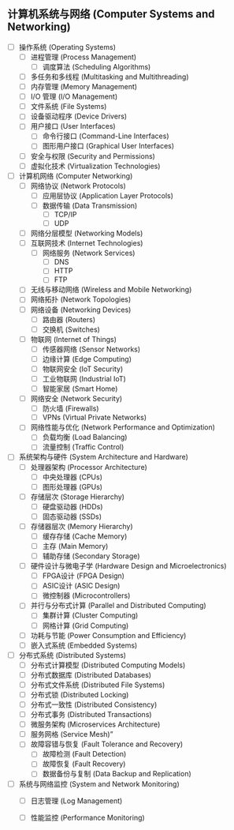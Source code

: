 ## 计算机系统与网络 (Computer Systems and Networking)

- [ ] 操作系统 (Operating Systems)
    - [ ] 进程管理 (Process Management)
        - [ ] 调度算法 (Scheduling Algorithms)
    - [ ] 多任务和多线程 (Multitasking and Multithreading)
    - [ ] 内存管理 (Memory Management)
    - [ ] I/O 管理 (I/O Management)
    - [ ] 文件系统 (File Systems)
    - [ ] 设备驱动程序 (Device Drivers)
    - [ ] 用户接口 (User Interfaces)
        - [ ] 命令行接口 (Command-Line Interfaces)
        - [ ] 图形用户接口 (Graphical User Interfaces)
    - [ ] 安全与权限 (Security and Permissions)
    - [ ] 虚拟化技术 (Virtualization Technologies)
- [ ] 计算机网络 (Computer Networking)
    - [ ] 网络协议 (Network Protocols)
        - [ ] 应用层协议 (Application Layer Protocols)
        - [ ] 数据传输 (Data Transmission)
            - [ ] TCP/IP
            - [ ] UDP
    - [ ] 网络分层模型 (Networking Models)
    - [ ] 互联网技术 (Internet Technologies)
        - [ ] 网络服务 (Network Services)
            - [ ] DNS
            - [ ] HTTP
            - [ ] FTP
    - [ ] 无线与移动网络 (Wireless and Mobile Networking)
    - [ ] 网络拓扑 (Network Topologies)
    - [ ] 网络设备 (Networking Devices)
        - [ ] 路由器 (Routers)
        - [ ] 交换机 (Switches)
    - [ ] 物联网 (Internet of Things)
        - [ ] 传感器网络 (Sensor Networks)
        - [ ] 边缘计算 (Edge Computing)
        - [ ] 物联网安全 (IoT Security)
        - [ ] 工业物联网 (Industrial IoT)
        - [ ] 智能家居 (Smart Home)
    - [ ] 网络安全 (Network Security)
        - [ ] 防火墙 (Firewalls)
        - [ ] VPNs (Virtual Private Networks)
    - [ ] 网络性能与优化 (Network Performance and Optimization)
        - [ ] 负载均衡 (Load Balancing)
        - [ ] 流量控制 (Traffic Control)
- [ ] 系统架构与硬件 (System Architecture and Hardware)
    - [ ] 处理器架构 (Processor Architecture)
        - [ ] 中央处理器 (CPUs)
        - [ ] 图形处理器 (GPUs)
    - [ ] 存储层次 (Storage Hierarchy)
        - [ ] 硬盘驱动器 (HDDs)
        - [ ] 固态驱动器 (SSDs)
    - [ ] 存储器层次 (Memory Hierarchy)
        - [ ] 缓存存储 (Cache Memory)
        - [ ] 主存 (Main Memory)
        - [ ] 辅助存储 (Secondary Storage)
    - [ ] 硬件设计与微电子学 (Hardware Design and Microelectronics)
        - [ ] FPGA设计 (FPGA Design)
        - [ ] ASIC设计 (ASIC Design)
        - [ ] 微控制器 (Microcontrollers)
    - [ ] 并行与分布式计算 (Parallel and Distributed Computing)
        - [ ] 集群计算 (Cluster Computing)
        - [ ] 网格计算 (Grid Computing)
    - [ ] 功耗与节能 (Power Consumption and Efficiency)
    - [ ] 嵌入式系统 (Embedded Systems)
- [ ] 分布式系统 (Distributed Systems)
    - [ ] 分布式计算模型 (Distributed Computing Models)
    - [ ] 分布式数据库 (Distributed Databases)
    - [ ] 分布式文件系统 (Distributed File Systems)
    - [ ] 分布式锁 (Distributed Locking)
    - [ ] 分布式一致性 (Distributed Consistency)
    - [ ] 分布式事务 (Distributed Transactions)
    - [ ] 微服务架构 (Microservices Architecture)
    - [ ] 服务网格 (Service Mesh)”
    - [ ] 故障容错与恢复 (Fault Tolerance and Recovery)
        - [ ] 故障检测 (Fault Detection)
        - [ ] 故障恢复 (Fault Recovery)
        - [ ] 数据备份与复制 (Data Backup and Replication)
- [ ] 系统与网络监控 (System and Network Monitoring)
    - [ ] 日志管理 (Log Management)
    - [ ] 性能监控 (Performance Monitoring) 




